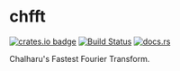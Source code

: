 # chfft

[![crates.io badge](https://img.shields.io/crates/v/chfft.svg)](https://crates.io/crates/chfft)
[![Build Status](https://travis-ci.org/chalharu/chfft.svg?branch=master)](https://travis-ci.org/chalharu/chfft)
[![docs.rs](https://docs.rs/chfft/badge.svg)](https://docs.rs/chfft)

Chalharu's Fastest Fourier Transform.
